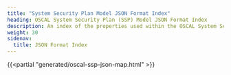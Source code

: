 ```yaml
---
title: "System Security Plan Model JSON Format Index"
heading: OSCAL System Security Plan (SSP) Model JSON Format Index
description: An index of the properties used within the OSCAL System Security Plan model JSON format.
weight: 30
sidenav:
  title: JSON Format Index
---
```


<!-- DO NOT REMOVE. Generated text below -->
{{<partial "generated/oscal-ssp-json-map.html" >}}
